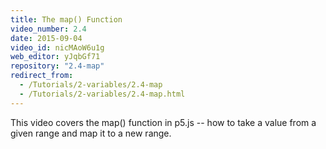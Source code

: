```yaml
---
title: The map() Function
video_number: 2.4
date: 2015-09-04
video_id: nicMAoW6u1g
web_editor: yJqbGf71
repository: "2.4-map"
redirect_from:
  - /Tutorials/2-variables/2.4-map
  - /Tutorials/2-variables/2.4-map.html
---
```


This video covers the map() function in p5.js -- how to take a value from a given range and map it to a new range.
